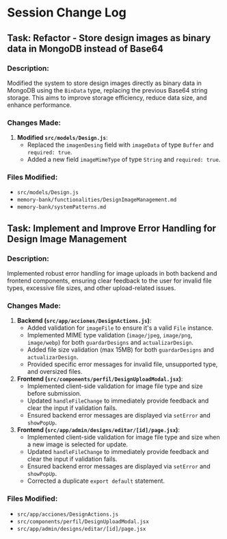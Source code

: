 # Session Change Log

## Task: Refactor - Store design images as binary data in MongoDB instead of Base64

### Description:
Modified the system to store design images directly as binary data in MongoDB using the `BinData` type, replacing the previous Base64 string storage. This aims to improve storage efficiency, reduce data size, and enhance performance.

### Changes Made:
1.  **Modified `src/models/Design.js`**:
    *   Replaced the `imagenDesing` field with `imageData` of type `Buffer` and `required: true`.
    *   Added a new field `imageMimeType` of type `String` and `required: true`.

### Files Modified:
- `src/models/Design.js`
- `memory-bank/functionalities/DesignImageManagement.md`
- `memory-bank/systemPatterns.md`

## Task: Implement and Improve Error Handling for Design Image Management

### Description:
Implemented robust error handling for image uploads in both backend and frontend components, ensuring clear feedback to the user for invalid file types, excessive file sizes, and other upload-related issues.

### Changes Made:
1.  **Backend (`src/app/acciones/DesignActions.js`)**:
    *   Added validation for `imageFile` to ensure it's a valid `File` instance.
    *   Implemented MIME type validation (`image/jpeg`, `image/png`, `image/webp`) for both `guardarDesigns` and `actualizarDesign`.
    *   Added file size validation (max 15MB) for both `guardarDesigns` and `actualizarDesign`.
    *   Provided specific error messages for invalid file, unsupported type, and oversized files.
2.  **Frontend (`src/components/perfil/DesignUploadModal.jsx`)**:
    *   Implemented client-side validation for image file type and size before submission.
    *   Updated `handleFileChange` to immediately provide feedback and clear the input if validation fails.
    *   Ensured backend error messages are displayed via `setError` and `showPopUp`.
3.  **Frontend (`src/app/admin/designs/editar/[id]/page.jsx`)**:
    *   Implemented client-side validation for image file type and size when a new image is selected for update.
    *   Updated `handleFileChange` to immediately provide feedback and clear the input if validation fails.
    *   Ensured backend error messages are displayed via `setError` and `showPopUp`.
    *   Corrected a duplicate `export default` statement.

### Files Modified:
- `src/app/acciones/DesignActions.js`
- `src/components/perfil/DesignUploadModal.jsx`
- `src/app/admin/designs/editar/[id]/page.jsx`
